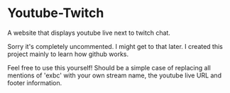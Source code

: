 # Youtube-Twitch
A website that displays youtube live next to twitch chat.

Sorry it's completely uncommented. I might get to that later. I created this project mainly to learn how github works.

Feel free to use this yourself! Should be a simple case of replacing all mentions of 'exbc' with your own stream name, the youtube live URL and footer information.
